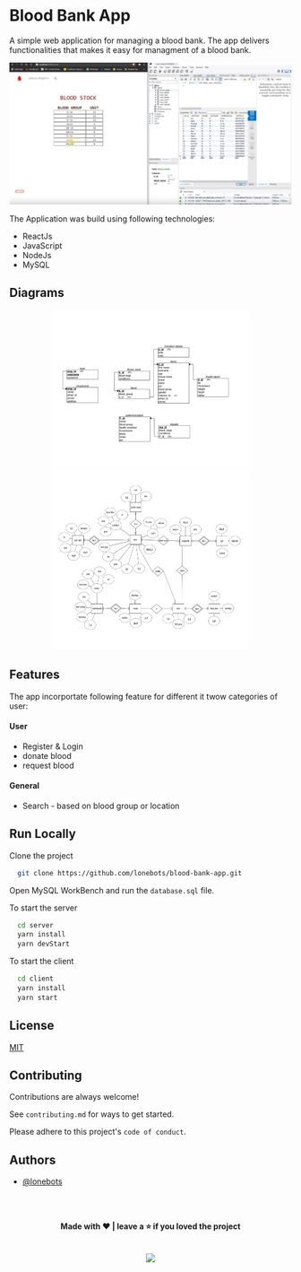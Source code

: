 
# Blood Bank App

A simple web application for managing a blood bank. The app delivers functionalities that makes it easy 
for managment of a blood bank.

![bloodbank live](resources/livedemobbms.png)

The Application was build using following technologies: 
- ReactJs
- JavaScript
- NodeJs
- MySQL

## Diagrams
<p align="center">
<img src = "resources/bbms%20relational%20schema.png" alt = "schema diagram" width = "350" /> <img src = "resources/bbms%20er%20diagram.png" alt = "ER diagram" width = "350" height = "322" />
</p>


## Features

The app incorportate following feature for different it twow categories of user: 

#### User
- Register & Login
- donate blood 
- request blood 

#### General
- Search - based on blood group or location



## Run Locally

Clone the project

```bash
  git clone https://github.com/lonebots/blood-bank-app.git
```

Open MySQL WorkBench and run the `database.sql` file. 

To start the server

```bash
  cd server             
  yarn install 
  yarn devStart          
```

To start the client

```bash
  cd client
  yarn install
  yarn start
```


## License

[MIT](https://choosealicense.com/licenses/mit/)


## Contributing

Contributions are always welcome!

See `contributing.md` for ways to get started.

Please adhere to this project's `code of conduct`.


## Authors

- [@lonebots](https://www.github.com/lonebots)

<br/>
<br/>
<p align=center>
<b>Made with ❤️ | leave a ⭐ if you loved the project</b>
<br/>
<br/>
<br/>
<a href="https://www.buymeacoffee.com/lonebots"><img src="https://img.buymeacoffee.com/button-api/?text=Buy me a coffee&emoji=&slug=lonebots&button_colour=FFDD00&font_colour=000000&font_family=Poppins&outline_colour=000000&coffee_colour=ffffff" /></a>
</p>
